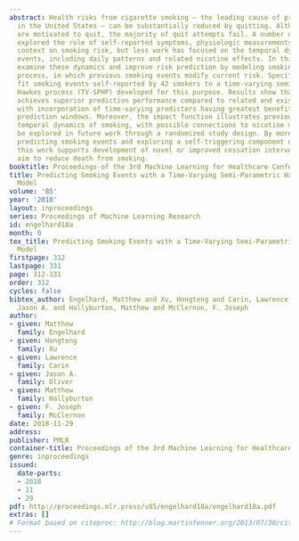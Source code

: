 ```yaml
---
abstract: Health risks from cigarette smoking – the leading cause of preventable death
  in the United States – can be substantially reduced by quitting. Although most smokers
  are motivated to quit, the majority of quit attempts fail. A number of studies have
  explored the role of self-reported symptoms, physiologic measurements, and environmental
  context on smoking risk, but less work has focused on the temporal dynamics of smoking
  events, including daily patterns and related nicotine effects. In this work, we
  examine these dynamics and improve risk prediction by modeling smoking as a self-triggering
  process, in which previous smoking events modify current risk. Specifically, we
  fit smoking events self-reported by 42 smokers to a time-varying semi-parametric
  Hawkes process (TV-SPHP) developed for this purpose. Results show that the TV-SPHP
  achieves superior prediction performance compared to related and existing models,
  with incorporation of time-varying predictors having greatest benefit over longer
  prediction windows. Moreover, the impact function illustrates previously unknown
  temporal dynamics of smoking, with possible connections to nicotine metabolism to
  be explored in future work through a randomized study design. By more effectively
  predicting smoking events and exploring a self-triggering component of smoking risk,
  this work supports development of novel or improved cessation interventions that
  aim to reduce death from smoking.
booktitle: Proceedings of the 3rd Machine Learning for Healthcare Conference
title: Predicting Smoking Events with a Time-Varying Semi-Parametric Hawkes Process
  Model
volume: '85'
year: '2018'
layout: inproceedings
series: Proceedings of Machine Learning Research
id: engelhard18a
month: 0
tex_title: Predicting Smoking Events with a Time-Varying Semi-Parametric Hawkes Process
  Model
firstpage: 312
lastpage: 331
page: 312-331
order: 312
cycles: false
bibtex_author: Engelhard, Matthew and Xu, Hongteng and Carin, Lawrence and Oliver,
  Jason A. and Hallyburton, Matthew and McClernon, F. Joseph
author:
- given: Matthew
  family: Engelhard
- given: Hongteng
  family: Xu
- given: Lawrence
  family: Carin
- given: Jason A.
  family: Oliver
- given: Matthew
  family: Hallyburton
- given: F. Joseph
  family: McClernon
date: 2018-11-29
address: 
publisher: PMLR
container-title: Proceedings of the 3rd Machine Learning for Healthcare Conference
genre: inproceedings
issued:
  date-parts:
  - 2018
  - 11
  - 29
pdf: http://proceedings.mlr.press/v85/engelhard18a/engelhard18a.pdf
extras: []
# Format based on citeproc: http://blog.martinfenner.org/2013/07/30/citeproc-yaml-for-bibliographies/
---
```


